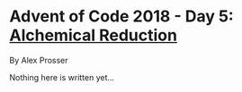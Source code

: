# Advent of Code 2018 - Day 5: [Alchemical Reduction](https://adventofcode.com/2018/day/5)
By Alex Prosser

Nothing here is written yet...